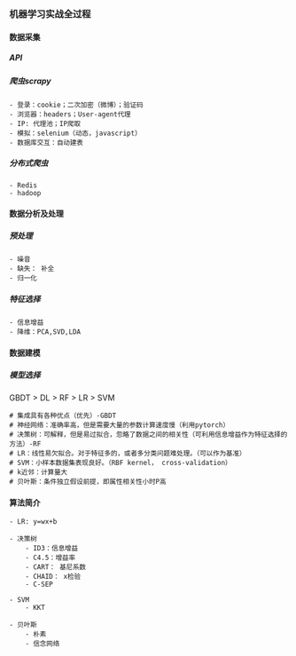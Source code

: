 ### 机器学习实战全过程

#### 数据采集

##### API

##### 爬虫scrapy

```
- 登录：cookie；二次加密（微博）；验证码   
- 浏览器：headers；User-agent代理
- IP: 代理池；IP爬取
- 模拟：selenium（动态，javascript）
- 数据库交互：自动建表
```

##### 分布式爬虫

```
- Redis
- hadoop
```

#### 数据分析及处理

##### 预处理

```
- 噪音
- 缺失： 补全
- 归一化
```

##### 特征选择

```
- 信息增益
- 降维：PCA,SVD,LDA
```

#### 数据建模

##### 模型选择

GBDT &gt; DL &gt; RF &gt; LR &gt; SVM

```
# 集成具有各种优点（优先）-GBDT
# 神经网络：准确率高，但是需要大量的参数计算速度慢（利用pytorch）
# 决策树：可解释，但是易过拟合，忽略了数据之间的相关性（可利用信息增益作为特征选择的方法）-RF
# LR：线性易欠拟合。对于特征多的，或者多分类问题难处理。（可以作为基准）
# SVM：小样本数据集表现良好。（RBF kernel， cross-validation）
# k近邻：计算量大
# 贝叶斯：条件独立假设前提，即属性相关性小时P高
```

#### 算法简介

```
- LR: y=wx+b

- 决策树
    - ID3：信息增益
    - C4.5：增益率
    - CART： 基尼系数
    - CHAID： x检验
    - C-SEP

- SVM
    - KKT

- 贝叶斯
    - 朴素
    - 信念网络
```

   

